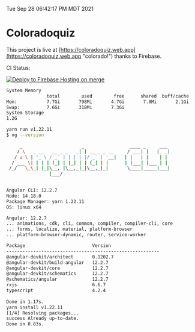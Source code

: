 Tue Sep 28 06:42:17 PM MDT 2021

# Coloradoquiz


This project is live at [https://coloradoquiz.web.app](https://coloradoquiz.web.app "colorado!") thanks to Firebase.

CI Status: 

[![Deploy to Firebase Hosting on merge](https://github.com/teamkushal/coloradoquiz/actions/workflows/firebase-hosting-merge.yml/badge.svg)](https://github.com/teamkushal/coloradoquiz/actions/workflows/firebase-hosting-merge.yml)

```bash
System Memory
               total        used        free      shared  buff/cache   available
Mem:           7.7Gi       798Mi       4.7Gi       7.0Mi       2.1Gi       6.6Gi
Swap:          7.6Gi       318Mi       7.3Gi
System Storage
1.2G	.
```
```bash
yarn run v1.22.11
$ ng --version

     _                      _                 ____ _     ___
    / \   _ __   __ _ _   _| | __ _ _ __     / ___| |   |_ _|
   / △ \ | '_ \ / _` | | | | |/ _` | '__|   | |   | |    | |
  / ___ \| | | | (_| | |_| | | (_| | |      | |___| |___ | |
 /_/   \_\_| |_|\__, |\__,_|_|\__,_|_|       \____|_____|___|
                |___/
    

Angular CLI: 12.2.7
Node: 14.18.0
Package Manager: yarn 1.22.11
OS: linux x64

Angular: 12.2.7
... animations, cdk, cli, common, compiler, compiler-cli, core
... forms, localize, material, platform-browser
... platform-browser-dynamic, router, service-worker

Package                         Version
---------------------------------------------------------
@angular-devkit/architect       0.1202.7
@angular-devkit/build-angular   12.2.7
@angular-devkit/core            12.2.7
@angular-devkit/schematics      12.2.7
@schematics/angular             12.2.7
rxjs                            6.6.7
typescript                      4.2.4
    
Done in 1.17s.
yarn install v1.22.11
[1/4] Resolving packages...
success Already up-to-date.
Done in 0.83s.
```
